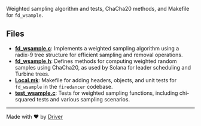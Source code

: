 <!--------------------------------------------------------------------------------->
<!-- IMPORTANT: This file is auto-generated by Driver (https://driver.ai). -------->
<!-- Manual edits may be overwritten on future commits. --------------------------->
<!--------------------------------------------------------------------------------->

Weighted sampling algorithm and tests, ChaCha20 methods, and Makefile for `fd_wsample`.


## Files
- **[fd_wsample.c](fd_wsample.c.md)**: Implements a weighted sampling algorithm using a radix-9 tree structure for efficient sampling and removal operations.
- **[fd_wsample.h](fd_wsample.h.md)**: Defines methods for computing weighted random samples using ChaCha20, as used by Solana for leader scheduling and Turbine trees.
- **[Local.mk](Local.mk.md)**: Makefile for adding headers, objects, and unit tests for `fd_wsample` in the `firedancer` codebase.
- **[test_wsample.c](test_wsample.c.md)**: Tests for weighted sampling functions, including chi-squared tests and various sampling scenarios.

---
Made with ❤️ by [Driver](https://www.driver.ai/)